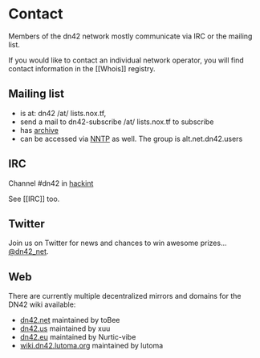 # Contact

Members of the dn42 network mostly communicate via IRC or the mailing list.

If you would like to contact an individual network operator, you will find contact information in the [[Whois]] registry.

## Mailing list

* is at: dn42 /at/ lists.nox.tf,
* send a mail to dn42-subscribe /at/ lists.nox.tf to subscribe
* has [archive](https://lists.nox.tf/pipermail/dn42/)
* can be accessed via [NNTP](/services/News) as well. The group is alt.net.dn42.users

## IRC

Channel #dn42 in [hackint](http://www.hackint.eu/)

See [[IRC]] too.

## Twitter

Join us on Twitter for news and chances to win awesome prizes... [@dn42_net](https://twitter.com/dn42_net).

## Web

There are currently multiple decentralized mirrors and domains for the DN42 wiki available:

 * [dn42.net](https://dn42.net) maintained by toBee
 * [dn42.us](https://wiki.dn42.us) maintained by xuu
 * [dn42.eu](https://dn42.eu) maintained by Nurtic-vibe
 * [wiki.dn42.lutoma.org](https://wiki.dn42.lutoma.org) maintained by lutoma
